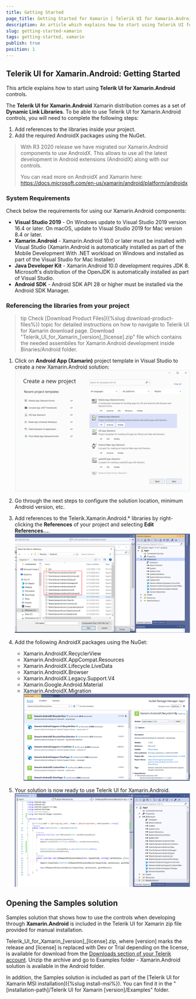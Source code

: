 ```yaml
---
title: Getting Started
page_title: Getting Started for Xamarin | Telerik UI for Xamarin.Android Documentation
description: An article which explains how to start using Telerik UI for Xamarin.Android in Xamarin.
slug: getting-started-xamarin
tags: getting-started, xamarin
publish: true
position: 1
---
```


## Telerik UI for Xamarin.Android: Getting Started

This article explains how to start using **Telerik UI for Xamarin.Android** controls.
 
The **Telerik UI for Xamarin.Android** Xamarin distribution comes as a set of **Dynamic Link Libraries**. To be able to use Telerik UI for Xamarin.Android controls, you will need to complete the following steps:

1. Add references to the libraries inside your project.
2. Add the required AndroidX packages using the NuGet.

>With R3 2020 release we have migrated our Xamarin.Android components to use AndroidX. This allows to use all the latest development in Android extensions (AndroidX) along with our controls. 
>
> You can read more on AndroidX and Xamarin here: https://docs.microsoft.com/en-us/xamarin/android/platform/androidx

### System Requirements

Check below the requirements for using our Xamarin.Android components:
 
- **Visual Studio 2019** - On Windows update to Visual Studio 2019 version 16.4 or later. On macOS, update to Visual Studio 2019 for Mac version 8.4 or later.
- **Xamarin.Android** - Xamarin.Android 10.0 or later must be installed with Visual Studio (Xamarin.Android is automatically installed as part of the Mobile Development With .NET workload on Windows and installed as part of the Visual Studio for Mac Installer)
- **Java Developer Kit** - Xamarin.Android 10.0 development requires JDK 8. Microsoft's distribution of the OpenJDK is automatically installed as part of Visual Studio.
- **Android SDK** - Android SDK API 28 or higher must be installed via the Android SDK Manager.

### Referencing the libraries from your project

>tip Check [Download Product Files]({%slug download-product-files%}) topic for detailed instructions on how to navigate to Telerik UI for Xamarin download page. Download "Telerik_UI_for_Xamarin_[version]_[license].zip" file which contains the needed assemblies for Xamarin.Android development inside Binaries/Android folder.

1. Click on **Android App (Xamarin)** project template in Visual Studio to create a new Xamarin.Android solution:
![TelerikUI-Installation-Xamarin-New-Project](images-download-deployment/installation-xamarin-screen-1.png "Create new solution")

2. Go through the next steps to configure the solution location, minimum Android version, etc.

3. Add references to the Telerik.Xamarin.Android.* libraries by right-clicking the **References** of your project and selecting **Edit References...**.
![TelerikUI-Installation-Xamarin-Adding-References](images-download-deployment/installation-xamarin-screen-2.png "Add references.")

4. Add the following AndroidX packages using the NuGet:
	- Xamarin.AndroidX.RecyclerView
	- Xamarin.AndroidX.AppCompat.Resources
	- Xamarin.AndroidX.Lifecycle.LiveData
	- Xamarin.AndroidX.Browser
	- Xamarin.AndroidX.Legacy.Support.V4
	- Xamarin.Google.Android.Material
	- Xamarin.AndroidX.Migration
	![TelerikUI-Installation-Xamarin-Add-NuGet-Packages](images-download-deployment/installation-xamarin-screen-3.png "Add packages.")

5. Your solution is now ready to use Telerik UI for Xamarin.Android.
![TelerikUI-Installation-Xamarin-User-Project](images-download-deployment/installation-xamarin-screen-4.png "Integration complete.")

## Opening the Samples solution

Samples solution that shows how to use the controls when developing through **Xamarin.Android** is included in the Telerik UI for Xamarin zip file provided for manual installation. 

Telerik_UI_for_Xamarin_[version]_[license].zip, where [version] marks the release and [license] is replaced with Dev or Trial depending on the license, is available for download from the [Downloads section of your Telerik account](https://www.telerik.com/account/product-download?product=UIXAM). Unzip the archive and go to Examples folder - Xamarin.Android solution is available in the Android folder.

In addition, the Samples solution is included as part of the [Telerik UI for Xamarin MSI installation]({%slug install-msi%}). You can find it in the  "[installation-path]/Telerik UI for Xamarin [version]/Examples" folder. 